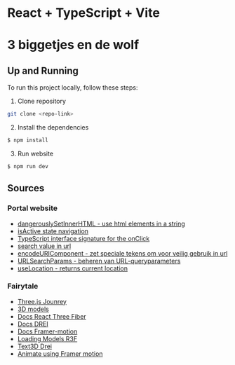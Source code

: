 
# React + TypeScript + Vite

# 3 biggetjes en de wolf

## Up and Running
To run this project locally, follow these steps:
1. Clone repository
  ```sh
  git clone <repo-link>
```
2. Install the dependencies
  ```sh
  $ npm install
```
3. Run website
  ```sh
  $ npm run dev
```

## Sources 
### Portal website
- [dangerouslySetInnerHTML - use html elements in a string ](https://legacy.reactjs.org/docs/dom-elements.html)
- [isActive state navigation](https://reactrouter.com/api/components/NavLink)
- [TypeScript interface signature for the onClick](https://stackoverflow.com/questions/54433183/typescript-interface-signature-for-the-onclick-event-in-reactjs)
- [search value in url](https://stackoverflow.com/questions/68703023/search-form-with-ability-to-share-the-url-in-reactjs)
- [encodeURIComponent - zet speciale tekens om voor veilig gebruik in url](https://developer.mozilla.org/en-US/docs/Web/JavaScript/Reference/Global_Objects/encodeURIComponent)
- [URLSearchParams -  beheren van URL-queryparameters](https://developer.mozilla.org/en-US/docs/Web/API/URLSearchParams)
- [useLocation - returns current location](https://api.reactrouter.com/v7/functions/react_router.useLocation.html)

### Fairytale
- [Three.js Jounrey](https://threejs-journey.com/#)
- [3D models](https://www.meshy.ai/workspace)
- [Docs React Three Fiber](https://r3f.docs.pmnd.rs/getting-started/introduction)
- [Docs DREI](https://docs.pmnd.rs/)
- [Docs Framer-motion](https://motion.dev/)
- [Loading Models R3F](https://r3f.docs.pmnd.rs/tutorials/loading-models)
- [Text3D Drei](https://drei.docs.pmnd.rs/abstractions/text3d)
- [Animate using Framer motion](https://motion.dev/docs/react-use-animate)
  



